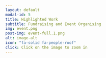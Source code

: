 ```yaml
---
layout: default
modal-id: 5
title: Highlighted Work
subtitle: Fundraising and Event Organising
img: event.png
post-img: event-full.1.png
alt: image-alt
icon: "fa-solid fa-people-roof"
click: Click on the image to zoom in
---
```

